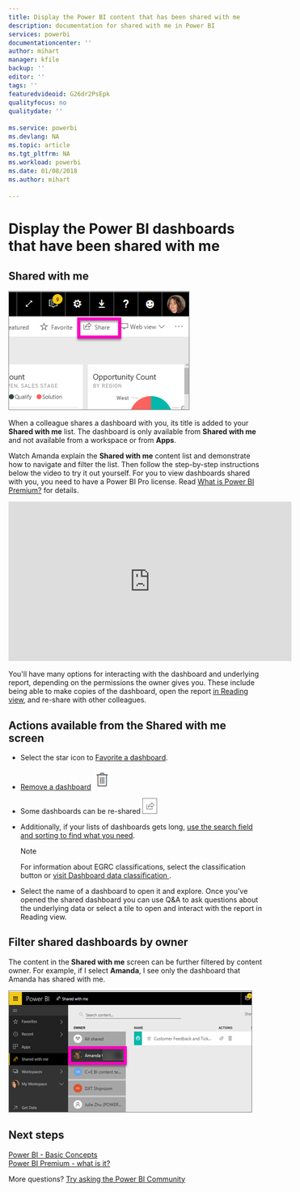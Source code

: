 ```yaml
---
title: Display the Power BI content that has been shared with me
description: documentation for shared with me in Power BI
services: powerbi
documentationcenter: ''
author: mihart
manager: kfile
backup: ''
editor: ''
tags: ''
featuredvideoid: G26dr2PsEpk
qualityfocus: no
qualitydate: ''

ms.service: powerbi
ms.devlang: NA
ms.topic: article
ms.tgt_pltfrm: NA
ms.workload: powerbi
ms.date: 01/08/2018
ms.author: mihart

---
```

# Display the Power BI dashboards that have been shared with me
## Shared with me
![](media/service-shared-with-me/power-bi-share-dash.png)

When a colleague shares a dashboard with you, its title is added to your **Shared with me** list. The dashboard is only available from **Shared with me** and not available from a workspace or from **Apps**.

Watch Amanda explain the **Shared with me** content list and demonstrate how to navigate and filter the list. Then follow the step-by-step instructions below the video to try it out yourself. For you to view dashboards shared with you, you need to have a Power BI Pro license. Read [What is Power BI Premium?](service-premium.md) for details.

<iframe width="560" height="315" src="https://www.youtube.com/embed/G26dr2PsEpk" frameborder="0" allowfullscreen></iframe>

You'll have many options for interacting with the dashboard and underlying report, depending on the permissions the owner gives you. These include being able to make copies of the dashboard, open the report [in Reading view](service-reading-view-and-editing-view.md), and re-share with other colleagues.

## Actions available from the **Shared with me** screen
* Select the star icon to [Favorite a dashboard](service-dashboard-favorite.md).
* [Remove a dashboard](service-delete.md)  ![](media/service-shared-with-me/power-bi-delete-icon.png)
* Some dashboards can be re-shared  ![](media/service-shared-with-me/power-bi-share-icon-new.png)
* Additionally, if your lists of dashboards gets long, [use the search field and sorting to find what you need](service-navigation-search-filter-sort.md).
  
  > [!NOTE]
  > For information about EGRC classifications, select the classification button or [visit Dashboard data classification ](service-data-classification.md).
  > 
  > 
* Select the name of a dashboard to open it and explore. Once you've opened the shared dashboard you can use Q&A to ask questions about the underlying data or select a tile to open and interact with the report in Reading view.

## Filter shared dashboards by owner
The content in the **Shared with me** screen can be further filtered by content owner. For example, if I select **Amanda**, I see only the dashboard that Amanda has shared with me.

![](media/service-shared-with-me/power-bi-owner.png)

## Next steps
[Power BI - Basic Concepts](service-basic-concepts.md)  
[Power BI Premium - what is it?](service-premium.md)  

More questions? [Try asking the Power BI Community](http://community.powerbi.com/)

